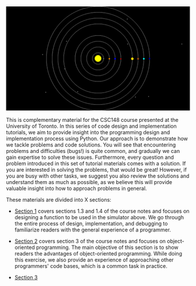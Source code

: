![Solar System Simulation](Figures/PlanetWithMeteor.gif)

This is complementary material for the CSC148 course presented at the University of Toronto. In this series of code design and implementation tutorials, we aim to provide insight into the programming design and implementation process using Python. Our approach is to demonstrate how we tackle problems and code solutions. You will see that encountering problems and difficulties (bugs!) is quite common, and gradually we can gain expertise to solve these issues. Furthermore, every question and problem introduced in this set of tutorial materials comes with a solution. If you are interested in solving the problems, that would be great! However, if you are busy with other tasks, we suggest you also review the solutions and understand them as much as possible, as we believe this will provide valuable insight into how to approach problems in general.

These materials are divided into X sections:

- [Section 1](Section1) covers sections 1.3 and 1.4 of the course notes and focuses on designing a function to be used in the simulator above. We go through the entire process of design, implementation, and debugging to familiarize readers with the general experience of a programmer.

- [Section 2](Section2) covers section 3 of the course notes and focuses on object-oriented programming. The main objective of this section is to show readers the advantages of object-oriented programming. While doing this exercise, we also provide an experience of approaching other programmers' code bases, which is a common task in practice.
- [Section 3](Section3)